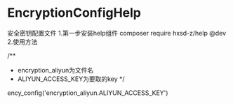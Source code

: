 # EncryptionConfigHelp
安全密钥配置文件
1.第一步安装help组件
composer require hxsd-z/help @dev
2.使用方法

/**
* encryption_aliyun为文件名
* ALIYUN_ACCESS_KEY为要取的key
*/

ency_config('encryption_aliyun.ALIYUN_ACCESS_KEY')
